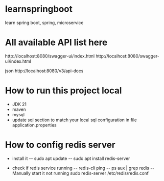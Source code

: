 # learnspringboot
learn spring boot, spring, microservice

# All available API list here
http://localhost:8080/swagger-ui/index.html
http://localhost:8080/swagger-ui/index.html

json http://localhost:8080/v3/api-docs

# How to run this project local
- JDK 21
- maven
- mysql
- update sql section to match your local sql configuration in file application.properties

# How to config redis server
- install it 
-- sudo apt update
-- sudo apt install redis-server

- check if redis service running 
-- redis-cli ping
-- ps aux | grep redis
-- Manually start it not running sudo redis-server /etc/redis/redis.conf


